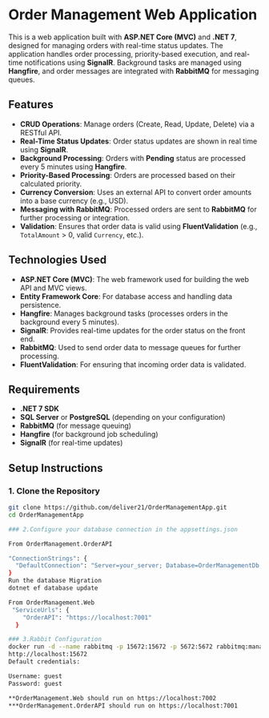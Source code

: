 # Order Management Web Application

This is a web application built with **ASP.NET Core (MVC)** and **.NET 7**, designed for managing orders with real-time status updates. The application handles order processing, priority-based execution, and real-time notifications using **SignalR**. Background tasks are managed using **Hangfire**, and order messages are integrated with **RabbitMQ** for messaging queues.

## Features

- **CRUD Operations**: Manage orders (Create, Read, Update, Delete) via a RESTful API.
- **Real-Time Status Updates**: Order status updates are shown in real time using **SignalR**.
- **Background Processing**: Orders with **Pending** status are processed every 5 minutes using **Hangfire**.
- **Priority-Based Processing**: Orders are processed based on their calculated priority.
- **Currency Conversion**: Uses an external API to convert order amounts into a base currency (e.g., USD).
- **Messaging with RabbitMQ**: Processed orders are sent to **RabbitMQ** for further processing or integration.
- **Validation**: Ensures that order data is valid using **FluentValidation** (e.g., `TotalAmount` > 0, valid `Currency`, etc.).

## Technologies Used

- **ASP.NET Core (MVC)**: The web framework used for building the web API and MVC views.
- **Entity Framework Core**: For database access and handling data persistence.
- **Hangfire**: Manages background tasks (processes orders in the background every 5 minutes).
- **SignalR**: Provides real-time updates for the order status on the front end.
- **RabbitMQ**: Used to send order data to message queues for further processing.
- **FluentValidation**: For ensuring that incoming order data is validated.

## Requirements

- **.NET 7 SDK**
- **SQL Server** or **PostgreSQL** (depending on your configuration)
- **RabbitMQ** (for message queuing)
- **Hangfire** (for background job scheduling)
- **SignalR** (for real-time updates)

## Setup Instructions

### 1. Clone the Repository
```bash
git clone https://github.com/deliver21/OrderManagementApp.git
cd OrderManagementApp

### 2.Configure your database connection in the appsettings.json 

From OrderManagement.OrderAPI

"ConnectionStrings": {
  "DefaultConnection": "Server=your_server; Database=OrderManagementDb; Trusted_Connection=True; TrustServerCertificate=True",
}
Run the database Migration
dotnet ef database update

From OrderManagement.Web
 "ServiceUrls": {
    "OrderAPI": "https://localhost:7001"
  }

### 3.Rabbit Configuration
docker run -d --name rabbitmq -p 15672:15672 -p 5672:5672 rabbitmq:management
http://localhost:15672
Default credentials:

Username: guest
Password: guest

**OrderManagement.Web should run on https://localhost:7002
***OrderManagement.OrderAPI should run on https://localhost:7001

